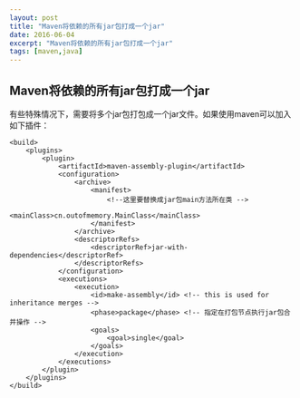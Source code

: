 ```yaml
---
layout: post
title: "Maven将依赖的所有jar包打成一个jar"
date: 2016-06-04
excerpt: "Maven将依赖的所有jar包打成一个jar"
tags: [maven,java]
---   
```

## Maven将依赖的所有jar包打成一个jar

有些特殊情况下，需要将多个jar包打包成一个jar文件。如果使用maven可以加入如下插件：   
    
    <build>
		<plugins>
			<plugin>
				<artifactId>maven-assembly-plugin</artifactId>
				<configuration>
					<archive>
						<manifest>
							<!--这里要替换成jar包main方法所在类 -->
							<mainClass>cn.outofmemory.MainClass</mainClass>
						</manifest>
					</archive>
					<descriptorRefs>
						<descriptorRef>jar-with-dependencies</descriptorRef>
					</descriptorRefs>
				</configuration>
				<executions>
					<execution>
						<id>make-assembly</id> <!-- this is used for inheritance merges -->
						<phase>package</phase> <!-- 指定在打包节点执行jar包合并操作 -->
						<goals>
							<goal>single</goal>
						</goals>
					</execution>
				</executions>
			</plugin>
		</plugins>
	</build>        